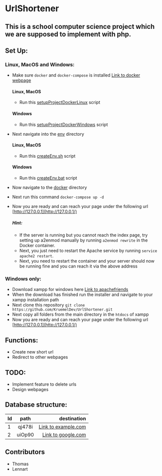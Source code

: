 # UrlShortener

## This is a school computer science project which we are supposed to implement with php.

## Set Up:
### Linux, MacOS and Windows:
- Make sure ````docker```` and ````docker-compose```` is installed [Link to docker webpage](https://www.docker.com/)
  #### Linux, MacOS
  - Run this [setupProjectDockerLinux](./setupProjectDocker.sh) script
  #### Windows
  - Run this [setupProjectDockerWindows](./setupProjectDocker.bat) script
- Next navigate into the [env](/src/main/env/) directory
  #### Linux, MacOS
  - Run this [createEnv.sh](/src/main/env/createEnv.sh) script
  #### Windows
  - Run this [createEnv.bat](/src/main/env/createEnv.bat) script

- Now navigate to the [docker](./docker/) directory
- Next run this command ````docker-compose up -d````
- Now you are ready and can reach your page under the following url [http://127.0.0.1](http://127.0.0.1/)
  ##### Hint:
    - If the server is running but you cannot reach the index page, try setting up a2enmod manually by running ````a2enmod rewrite```` in the Docker container.
    - Next, you just need to restart the Apache service by running ````service apache2 restart````.
    - Next, you need to restart the container and your server should now be running fine and you can reach it via the above address

### Windows only:
- Download xampp for windows here [Link to apachefriends](https://www.apachefriends.org/)
- When the download has finished run the installer and navigate to your xampp installation path
- Next clone this repository ````git clone https://github.com/KruemelDev/UrlShortener.git````
- Next copy all folders from the main directory in the ````htdocs```` of xampp
- Now you are ready and can reach your page under the following url [http://127.0.0.1](http://127.0.0.1/)
  
## Functions:
- Create new short url
- Redirect to other webpages
  
## TODO: 
- Implement feature to delete urls
- Design webpages

## Database structure:
| Id         | path         | destination                      |
| :----------- | :--------------: | -------------------------: |
| 1 | qj478i | [Link to example.com](http://www.example.com)  |
| 2 | uiOp90 | [Link to google.com](https://www.google.com) |


## Contributors
  - Thomas
  - Lennart
